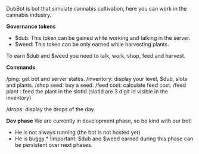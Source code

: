 DubBot is bot that simulate cannabis cultivation, here you can work in the cannabis industry.

**Governance tokens**

- $dub: This token can be gained while working and talking in the server.
- $weed: This token can be only earned while harvesting plants.


To earn $dub and $weed you need to talk, work, shop, feed and harvest.

**Commands**

/ping: get bot and server states.
/inventory: display your level, $dub, slots and plants.
/shop seed: buy a seed.
/feed cost: calculate feed cost.
/feed plant <slotId>: feed the plant in the slotId (slotId are 3 digit id visible in the inventory)

/drops: display the drops of the day.

**Dev phase**
We are currently in development phase, so be kind with our bot!
- He is not always running (the bot is not hosted yet)
- He is buggy.*
!important: $dub and $weed earned during this phase can be persistent over next phases.
